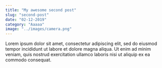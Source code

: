 ```yaml
---
title: "My awesome second post"
slug: "second-post"
date: "02-12-2019"
category: "Aaaaa"
image: "../images/camera.png"
---
```


Lorem ipsum dolor sit amet, consectetur adipiscing elit, sed do eiusmod tempor incididunt ut labore et dolore magna aliqua. Ut enim ad minim veniam, quis nostrud exercitation ullamco laboris nisi ut aliquip ex ea commodo consequat.